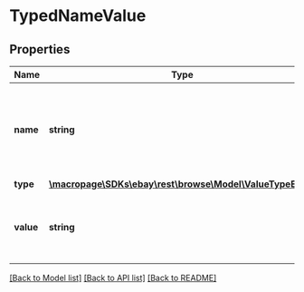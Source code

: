 # TypedNameValue

## Properties
Name | Type | Description | Notes
------------ | ------------- | ------------- | -------------
**name** | **string** | The text representing the name of the aspect for the name/value pair, such as Color. | [optional] 
**type** | [**\macropage\SDKs\ebay\rest\browse\Model\ValueTypeEnum**](ValueTypeEnum.md) |  | [optional] 
**value** | **string** | The value of the aspect for the name/value pair, such as Red. | [optional] 

[[Back to Model list]](../README.md#documentation-for-models) [[Back to API list]](../README.md#documentation-for-api-endpoints) [[Back to README]](../README.md)


